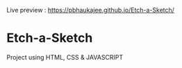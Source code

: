 Live preview : https://pbhaukajee.github.io/Etch-a-Sketch/


# Etch-a-Sketch
Project using HTML, CSS &amp; JAVASCRIPT
